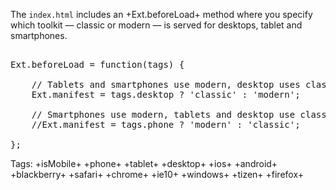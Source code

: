 The `index.html` includes an +Ext.beforeLoad+ method where you specify 
which toolkit &mdash; classic or modern &mdash; is served for desktops, 
tablet and smartphones.

<pre class="runnable readonly 240">

Ext.beforeLoad = function(tags) {

    // Tablets and smartphones use modern, desktop uses classic
    Ext.manifest = tags.desktop ? 'classic' : 'modern'; 

    // Smartphones use modern, tablets and desktop use classic
    //Ext.manifest = tags.phone ? 'modern' : 'classic'; 

};
</pre>

Tags: +isMobile+ +phone+ +tablet+ +desktop+ +ios+ +android+
+blackberry+ +safari+ +chrome+ +ie10+ +windows+ +tizen+ +firefox+